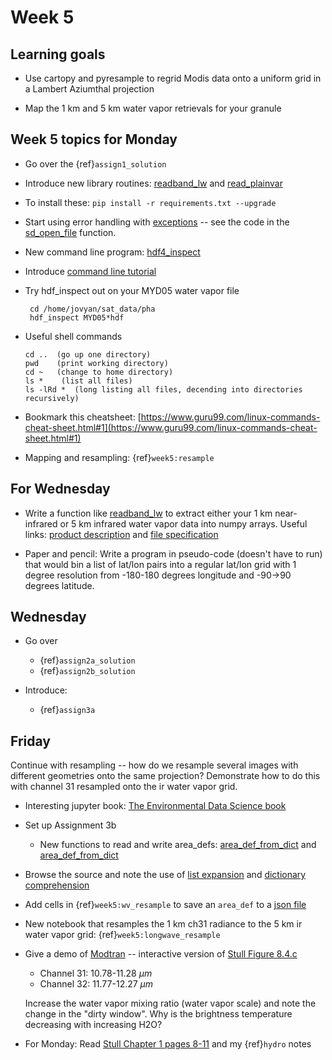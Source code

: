 # Week 5

## Learning goals

* Use cartopy and pyresample to regrid Modis data onto a uniform grid in a Lambert Aziumthal projection

* Map the 1 km and 5 km water vapor retrievals for your granule

## Week 5 topics for Monday

* Go over the {ref}`assign1_solution`

* Introduce new library routines: [readband_lw](https://phaustin.github.io/a301_web/_modules/sat_lib/modischan_read.html#readband_lw) and [read_plainvar](https://phaustin.github.io/a301_web/_modules/sat_lib/modischan_read.html#read_plainvar)

* To install these:  `pip install -r requirements.txt --upgrade`

* Start using error handling with [exceptions](https://pythonnumericalmethods.berkeley.edu/notebooks/chapter10.03-Try-Except.html) -- see the code in the [sd_open_file](https://phaustin.github.io/a301_web/_modules/sat_lib/modischan_read.html#read_plainvar) function.

* New command line program:  [hdf4_inspect](https://phaustin.github.io/a301_web/index.html)

* Introduce [command line tutorial](https://realpython.com/python-command-line-arguments/)

* Try hdf_inspect out on your MYD05 water vapor file

       cd /home/jovyan/sat_data/pha
       hdf_inspect MYD05*hdf

 * Useful shell commands

       cd ..  (go up one directory)
       pwd    (print working directory)
       cd ~   (change to home directory)
       ls *    (list all files)
       ls -lRd *  (long listing all files, decending into directories recursively)

* Bookmark this cheatsheet:  [https://www.guru99.com/linux-commands-cheat-sheet.html#1](https://www.guru99.com/linux-commands-cheat-sheet.html#1)

 * Mapping and resampling:  {ref}`week5:resample`

## For Wednesday

* Write a function like [readband_lw](https://github.com/phaustin/a301_students_eoas/blob/main/a301_libraries/sat_lib/src/sat_lib/modischan_read.py#L6) to extract either your 1 km near-infrared or 5 km infrared water vapor data into numpy arrays.  Useful links: [product description](https://ladsweb.modaps.eosdis.nasa.gov/missions-and-measurements/products/MYD05_L2) and
[file specification](https://atmosphere-imager.gsfc.nasa.gov/sites/default/files/ModAtmo/MYD05_L2.C6.CDL.fs)

* Paper and pencil:  Write a program in pseudo-code (doesn't have to run) that would bin a list of lat/lon pairs into a regular lat/lon grid with 1 degree resolution from -180-180 degrees longitude and -90->90 degrees latitude.

## Wednesday

- Go over 
  - {ref}`assign2a_solution` 
  - {ref}`assign2b_solution`
 
- Introduce:
  - {ref}`assign3a`
  
## Friday

Continue with resampling -- how do we resample several images with different geometries onto
the same projection?  Demonstrate how to do this with channel 31 resampled onto the ir water vapor
grid.

- Interesting jupyter book:  [The Environmental Data Science book](https://the-environmental-ds-book.netlify.app/welcome.html)

- Set up Assignment 3b

  - New functions to read and write area_defs: [area_def_from_dict](https://phaustin.github.io/a301_web/full_listing.html#sat_lib.mapping.area_def_to_dict) and
[area_def_from_dict](https://phaustin.github.io/a301_web/full_listing.html#sat_lib.mapping.area_def_from_dict)

- Browse the source and note the use of [list expansion](https://note.nkmk.me/en/python-argument-expand/) and [dictionary comprehension](https://www.programiz.com/python-programming/dictionary-comprehension)

- Add cells in {ref}`week5:wv_resample` to save an `area_def` to a [json file](https://realpython.com/python-json/)

- New notebook that resamples the 1 km ch31 radiance to the 5 km ir water vapor grid: {ref}`week5:longwave_resample`

- Give a demo of [Modtran](http://climatemodels.uchicago.edu/modtran/) -- interactive version of 
  [Stull Figure 8.4.c](https://www.eoas.ubc.ca/books/Practical_Meteorology/prmet102/Ch08-satellite_radar-v102b.pdf)
  
  - Channel 31:  10.78-11.28 $\mu m$
  - Channel 32:  11.77-12.27 $\mu m$

  Increase the water vapor mixing ratio (water vapor scale) and note the change in the "dirty window".  Why is the brightness temperature decreasing with increasing H2O?

- For Monday: Read [Stull Chapter 1 pages 8-11](https://www.eoas.ubc.ca/books/Practical_Meteorology/prmet102/Ch01-atmos-v102b.pdf) and my   {ref}`hydro` notes

